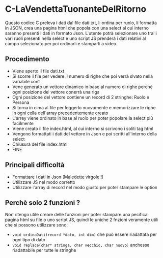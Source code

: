 # C-LaVendettaTuonanteDelRitorno
Questo codice C preleva i dati dal file dati.txt, li ordina per ruolo, li formatta in JSON, crea una pagina html che popola con una select al cui interno saranno presenti i dati in formato Json. L'utente potrà selezionare uno trai i vari ruoli presenti nella select e uno script JS prenderà i dati relativi al campo selezionato per poi ordinarli e stamparli a video.
## Procedimento
* Viene aperto il file dati.txt
* Si scorre il file per vedere il numero di righe che poi verrà slvato nella variabile cont
* Vene generato un vettore dinamico in base al numero di righe perchè ogni posizione del vettore conerrà una riga
* Ogni posizione del vettore contiene un record di 2 stringhe: Ruolo e Persona
* Si torna in cima al file per leggerlo nuovamente e memorizzare le righe in ogni cella dell'array precedentemente creato
* L'arrey viene ordinato in base al ruolo per poter popolare la select più facilmente
* Viene creato il file index.html, al cui interno si scrivono i soliti tag html
* Vengono formattati i dati del vettore in Json e poi scritti all'interno della select
* Chiusura del file index.html
* FINE

## Principali difficoltà
* Formattare i dati in Json (Maledette virgole !)
* Utilizzare JS nel modo corretto
* Utilizzare l'array di record nel modo giusto per poter stampare le option

## Perchè solo 2 funzioni ?
Non ritengo utile creare delle funzioni per poter stampare una pecifica pagina html su file o uno script JS, quindi le uniche 2 fnzioni veramente utili che si possono utilizzare sono:
* `void ordinaDati(record *dato, int dim)` che può essere riadattata per ogni tipo di dato
* `void replace(char* stringa, char vecchio, char nuovo)` anchessa riadattabile per tutte le stringhe


